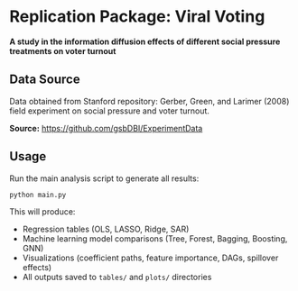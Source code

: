 # Replication Package: Viral Voting

**A study in the information diffusion effects of different social pressure treatments on voter turnout**

## Data Source
Data obtained from Stanford repository: Gerber, Green, and Larimer (2008) field experiment on social pressure and voter turnout.

**Source:** https://github.com/gsbDBI/ExperimentData

## Usage
Run the main analysis script to generate all results:
```bash
python main.py
```

This will produce:
- Regression tables (OLS, LASSO, Ridge, SAR)
- Machine learning model comparisons (Tree, Forest, Bagging, Boosting, GNN)
- Visualizations (coefficient paths, feature importance, DAGs, spillover effects)
- All outputs saved to `tables/` and `plots/` directories
